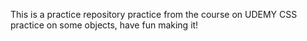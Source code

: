 This is a practice repository practice from the course on UDEMY
CSS practice on some objects, have fun making it! 
